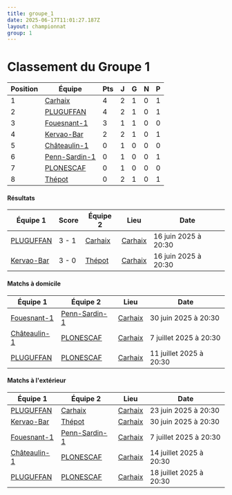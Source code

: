 ```yaml
---
title: groupe_1
date: 2025-06-17T11:01:27.187Z
layout: championnat
group: 1
---
```


# Classement du Groupe 1

| Position | Équipe | Pts | J | G | N | P  |
|----------|--------|-----|---|-----|-----|-----|
| 1 | [Carhaix](/teams/Carhaix) | 4 | 2 | 1 | 0 | 1 |
| 2 | [PLUGUFFAN](/teams/PLUGUFFAN) | 4 | 2 | 1 | 0 | 1 |
| 3 | [Fouesnant-1](/teams/Fouesnant-1) | 3 | 1 | 1 | 0 | 0 |
| 4 | [Kervao-Bar](/teams/Kervao-Bar) | 2 | 2 | 1 | 0 | 1 |
| 5 | [Châteaulin-1](/teams/Châteaulin-1) | 0 | 1 | 0 | 0 | 0 |
| 6 | [Penn-Sardin-1](/teams/Penn-Sardin-1) | 0 | 1 | 0 | 0 | 1 |
| 7 | [PLONESCAF](/teams/PLONESCAF) | 0 | 1 | 0 | 0 | 0 |
| 8 | [Thépot](/teams/Thépot) | 0 | 2 | 1 | 0 | 1 |


#### Résultats

| Équipe 1 | Score | Équipe 2 | Lieu | Date |
|----------|-------|----------|------|------|
| [PLUGUFFAN](/teams/PLUGUFFAN) | 3 - 1 | [Carhaix](/teams/Carhaix) | [Carhaix](/stades/Carhaix) | 16 juin 2025 à 20:30 |
| [Kervao-Bar](/teams/Kervao-Bar) | 3 - 0 | [Thépot](/teams/Thépot) | [Carhaix](/stades/Carhaix) | 16 juin 2025 à 20:30 |

#### Matchs à domicile

| Équipe 1 | Équipe 2 | Lieu | Date |
|----------|----------|------|------|
| [Fouesnant-1](/teams/Fouesnant-1) | [Penn-Sardin-1](/teams/Penn-Sardin-1) | [Carhaix](/stades/Carhaix) | 30 juin 2025 à 20:30 |
| [Châteaulin-1](/teams/Châteaulin-1) | [PLONESCAF](/teams/PLONESCAF) | [Carhaix](/stades/Carhaix) | 7 juillet 2025 à 20:30 |
| [PLUGUFFAN](/teams/PLUGUFFAN) | [PLONESCAF](/teams/PLONESCAF) | [Carhaix](/stades/Carhaix) | 11 juillet 2025 à 20:30 |

#### Matchs à l'extérieur

| Équipe 1 | Équipe 2 | Lieu | Date |
|----------|----------|------|------|
| [PLUGUFFAN](/teams/PLUGUFFAN) | [Carhaix](/teams/Carhaix) | [Carhaix](/stades/Carhaix) | 23 juin 2025 à 20:30 |
| [Kervao-Bar](/teams/Kervao-Bar) | [Thépot](/teams/Thépot) | [Carhaix](/stades/Carhaix) | 30 juin 2025 à 20:30 |
| [Fouesnant-1](/teams/Fouesnant-1) | [Penn-Sardin-1](/teams/Penn-Sardin-1) | [Carhaix](/stades/Carhaix) | 7 juillet 2025 à 20:30 |
| [Châteaulin-1](/teams/Châteaulin-1) | [PLONESCAF](/teams/PLONESCAF) | [Carhaix](/stades/Carhaix) | 14 juillet 2025 à 20:30 |
| [PLUGUFFAN](/teams/PLUGUFFAN) | [PLONESCAF](/teams/PLONESCAF) | [Carhaix](/stades/Carhaix) | 18 juillet 2025 à 20:30 |

